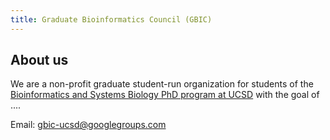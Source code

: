 ```yaml
---
title: Graduate Bioinformatics Council (GBIC)
---
```


## About us

We are a non-profit graduate student-run organization for students of the [Bioinformatics and Systems Biology PhD program at UCSD](https://bioinformatics.ucsd.edu/) with the goal of ....

Email: [gbic-ucsd@googlegroups.com](mailto:gbic-ucsd@googlegroups.com)

<!-- ## People -->
<!-- To learn about the people who make GBIC run, see the page about our [people](people.md) -->
